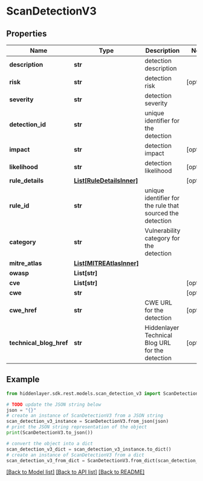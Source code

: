 # ScanDetectionV3


## Properties

Name | Type | Description | Notes
------------ | ------------- | ------------- | -------------
**description** | **str** | detection description | 
**risk** | **str** | detection risk | [optional] 
**severity** | **str** | detection severity | 
**detection_id** | **str** | unique identifier for the detection | 
**impact** | **str** | detection impact | [optional] 
**likelihood** | **str** | detection likelihood | [optional] 
**rule_details** | [**List[RuleDetailsInner]**](RuleDetailsInner.md) |  | [optional] 
**rule_id** | **str** | unique identifier for the rule that sourced the detection | 
**category** | **str** | Vulnerability category for the detection | 
**mitre_atlas** | [**List[MITREAtlasInner]**](MITREAtlasInner.md) |  | 
**owasp** | **List[str]** |  | 
**cve** | **List[str]** |  | [optional] 
**cwe** | **str** |  | [optional] 
**cwe_href** | **str** | CWE URL for the detection | [optional] 
**technical_blog_href** | **str** | Hiddenlayer Technical Blog URL for the detection | [optional] 

## Example

```python
from hiddenlayer.sdk.rest.models.scan_detection_v3 import ScanDetectionV3

# TODO update the JSON string below
json = "{}"
# create an instance of ScanDetectionV3 from a JSON string
scan_detection_v3_instance = ScanDetectionV3.from_json(json)
# print the JSON string representation of the object
print(ScanDetectionV3.to_json())

# convert the object into a dict
scan_detection_v3_dict = scan_detection_v3_instance.to_dict()
# create an instance of ScanDetectionV3 from a dict
scan_detection_v3_from_dict = ScanDetectionV3.from_dict(scan_detection_v3_dict)
```
[[Back to Model list]](../README.md#documentation-for-models) [[Back to API list]](../README.md#documentation-for-api-endpoints) [[Back to README]](../README.md)


